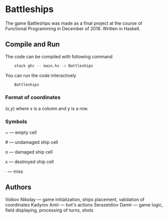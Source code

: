 # Battleships
The game Battleships was made as a final project at the course of Functional Programming in December of 2018. Written in Haskell.

## Compile and Run
The code can be compiled with following command
```bash
    stack ghc -- main.hs -o Battleships
```
You can run the code interactively
```bash
    Battleships
```

### Format of coordinates
(x,y) where x is a column and y is a row.

### Symbols
~ — empty cell

\# — undamaged ship cell

o — damaged ship cell

x — destroyed ship cell

· — miss

## Authors
Volkov Nikolay      —   game initialization, ships placement, validation of coordinates
Kadyrov Amir        —   bot's actions
Serazetdiov Damir   —   game logic, field displaying, processing of turns, shots
